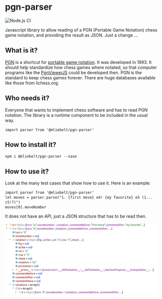 # pgn-parser

![Node.js CI](https://github.com/mliebelt/pgn-parser/workflows/Node.js%20CI/badge.svg)

Javascript library to allow reading of a PGN (Portable Game Notation) chess game notation, and providing the result as JSON. Just a change ...

## What is it?

[PGN](http://www.saremba.de/chessgml/standards/pgn/pgn-complete.htm) is a shortcut for [portable game notation](https://en.wikipedia.org/wiki/Portable_Game_Notation). It was developed in 1993. It should help standardize how chess games where notated, so that computer programs like the [PgnViewerJS](https://github.com/mliebelt/PgnViewerJS)  could be developed then. PGN is the standard to keep chess games forever. There are huge databases available like those from lichess.org.

## Who needs it?

Everyone that wants to implement chess software and has to read PGN notation. The library is a runtime component to be included in the usual way.

    import parser from '@mliebelt/pgn-parser'

## How to install it?

    npm i @mliebelt/pgn-parser --save

## How to use it?

Look at the many test cases that show how to use it. Here is an example:

    import parser from '@mliebelt/pgn-parser'
    let moves = parser.parse("1. {first move} e4! {my favorite} e5 (1... c5!?)")
    moves[0].moveNumber
    
It does not have an API, just a JSON structure that has to be read then.

![Example JON for above PGN](doc/pgn-json.png)
